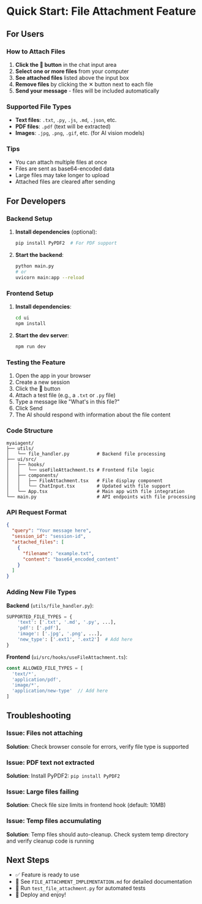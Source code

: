 # Quick Start: File Attachment Feature

## For Users

### How to Attach Files

1. **Click the 📎 button** in the chat input area
2. **Select one or more files** from your computer
3. **See attached files** listed above the input box
4. **Remove files** by clicking the ✕ button next to each file
5. **Send your message** - files will be included automatically

### Supported File Types

- **Text files**: `.txt`, `.py`, `.js`, `.md`, `.json`, etc.
- **PDF files**: `.pdf` (text will be extracted)
- **Images**: `.jpg`, `.png`, `.gif`, etc. (for AI vision models)

### Tips

- You can attach multiple files at once
- Files are sent as base64-encoded data
- Large files may take longer to upload
- Attached files are cleared after sending

## For Developers

### Backend Setup

1. **Install dependencies** (optional):
   ```bash
   pip install PyPDF2  # For PDF support
   ```

2. **Start the backend**:
   ```bash
   python main.py
   # or
   uvicorn main:app --reload
   ```

### Frontend Setup

1. **Install dependencies**:
   ```bash
   cd ui
   npm install
   ```

2. **Start the dev server**:
   ```bash
   npm run dev
   ```

### Testing the Feature

1. Open the app in your browser
2. Create a new session
3. Click the 📎 button
4. Attach a test file (e.g., a `.txt` or `.py` file)
5. Type a message like "What's in this file?"
6. Click Send
7. The AI should respond with information about the file content

### Code Structure

```
myaiagent/
├── utils/
│   └── file_handler.py          # Backend file processing
├── ui/src/
│   ├── hooks/
│   │   └── useFileAttachment.ts # Frontend file logic
│   ├── components/
│   │   ├── FileAttachment.tsx   # File display component
│   │   └── ChatInput.tsx        # Updated with file support
│   └── App.tsx                  # Main app with file integration
└── main.py                      # API endpoints with file processing
```

### API Request Format

```json
{
  "query": "Your message here",
  "session_id": "session-id",
  "attached_files": [
    {
      "filename": "example.txt",
      "content": "base64_encoded_content"
    }
  ]
}
```

### Adding New File Types

**Backend** (`utils/file_handler.py`):
```python
SUPPORTED_FILE_TYPES = {
    'text': ['.txt', '.md', '.py', ...],
    'pdf': ['.pdf'],
    'image': ['.jpg', '.png', ...],
    'new_type': ['.ext1', '.ext2']  # Add here
}
```

**Frontend** (`ui/src/hooks/useFileAttachment.ts`):
```typescript
const ALLOWED_FILE_TYPES = [
  'text/*',
  'application/pdf',
  'image/*',
  'application/new-type'  // Add here
]
```

## Troubleshooting

### Issue: Files not attaching
**Solution**: Check browser console for errors, verify file type is supported

### Issue: PDF text not extracted
**Solution**: Install PyPDF2: `pip install PyPDF2`

### Issue: Large files failing
**Solution**: Check file size limits in frontend hook (default: 10MB)

### Issue: Temp files accumulating
**Solution**: Temp files should auto-cleanup. Check system temp directory and verify cleanup code is running

## Next Steps

- ✅ Feature is ready to use
- 📝 See `FILE_ATTACHMENT_IMPLEMENTATION.md` for detailed documentation
- 🧪 Run `test_file_attachment.py` for automated tests
- 🚀 Deploy and enjoy!
